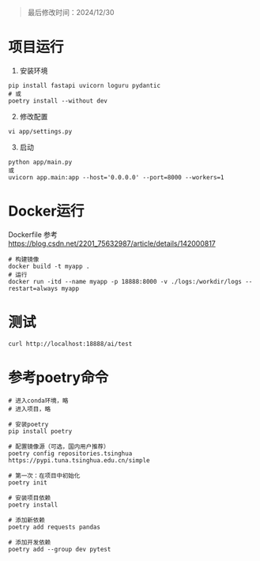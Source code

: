 > 最后修改时间：2024/12/30

# 项目运行

1. 安装环境

```shell
pip install fastapi uvicorn loguru pydantic
# 或
poetry install --without dev
```

2. 修改配置

```shell
vi app/settings.py
```

3. 启动

```shell
python app/main.py
或
uvicorn app.main:app --host='0.0.0.0' --port=8000 --workers=1
```

# Docker运行

Dockerfile 参考 https://blog.csdn.net/2201_75632987/article/details/142000817

```shell
# 构建镜像
docker build -t myapp .
# 运行
docker run -itd --name myapp -p 18888:8000 -v ./logs:/workdir/logs --restart=always myapp 
```

# 测试

```shell
curl http://localhost:18888/ai/test
```

# 参考poetry命令

```shell
# 进入conda环境，略
# 进入项目，略

# 安装poetry
pip install poetry

# 配置镜像源（可选，国内用户推荐）
poetry config repositories.tsinghua https://pypi.tuna.tsinghua.edu.cn/simple

# 第一次：在项目中初始化
poetry init

# 安装项目依赖
poetry install

# 添加新依赖
poetry add requests pandas

# 添加开发依赖
poetry add --group dev pytest
```
